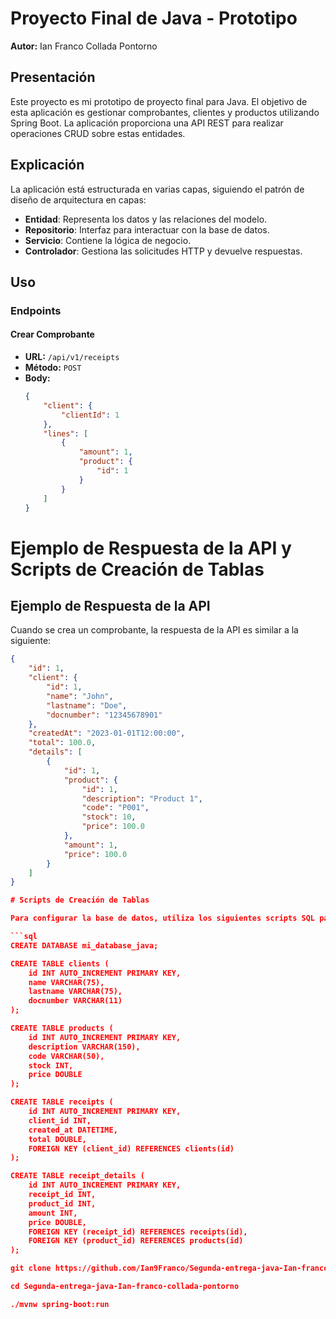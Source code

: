 # Proyecto Final de Java - Prototipo

**Autor:** Ian Franco Collada Pontorno

## Presentación

Este proyecto es mi prototipo de proyecto final para Java. El objetivo de esta aplicación es gestionar comprobantes, clientes y productos utilizando Spring Boot. La aplicación proporciona una API REST para realizar operaciones CRUD sobre estas entidades.

## Explicación

La aplicación está estructurada en varias capas, siguiendo el patrón de diseño de arquitectura en capas:
- **Entidad**: Representa los datos y las relaciones del modelo.
- **Repositorio**: Interfaz para interactuar con la base de datos.
- **Servicio**: Contiene la lógica de negocio.
- **Controlador**: Gestiona las solicitudes HTTP y devuelve respuestas.

## Uso

### Endpoints

#### Crear Comprobante
- **URL:** `/api/v1/receipts`
- **Método:** `POST`
- **Body:**
  ```json
  {
      "client": {
          "clientId": 1
      },
      "lines": [
          {
              "amount": 1,
              "product": {
                  "id": 1
              }
          }
      ]
  }
# Ejemplo de Respuesta de la API y Scripts de Creación de Tablas

## Ejemplo de Respuesta de la API

Cuando se crea un comprobante, la respuesta de la API es similar a la siguiente:

```json
{
    "id": 1,
    "client": {
        "id": 1,
        "name": "John",
        "lastname": "Doe",
        "docnumber": "12345678901"
    },
    "createdAt": "2023-01-01T12:00:00",
    "total": 100.0,
    "details": [
        {
            "id": 1,
            "product": {
                "id": 1,
                "description": "Product 1",
                "code": "P001",
                "stock": 10,
                "price": 100.0
            },
            "amount": 1,
            "price": 100.0
        }
    ]
}

# Scripts de Creación de Tablas

Para configurar la base de datos, utiliza los siguientes scripts SQL para crear las tablas necesarias:

```sql
CREATE DATABASE mi_database_java;

CREATE TABLE clients (
    id INT AUTO_INCREMENT PRIMARY KEY,
    name VARCHAR(75),
    lastname VARCHAR(75),
    docnumber VARCHAR(11)
);

CREATE TABLE products (
    id INT AUTO_INCREMENT PRIMARY KEY,
    description VARCHAR(150),
    code VARCHAR(50),
    stock INT,
    price DOUBLE
);

CREATE TABLE receipts (
    id INT AUTO_INCREMENT PRIMARY KEY,
    client_id INT,
    created_at DATETIME,
    total DOUBLE,
    FOREIGN KEY (client_id) REFERENCES clients(id)
);

CREATE TABLE receipt_details (
    id INT AUTO_INCREMENT PRIMARY KEY,
    receipt_id INT,
    product_id INT,
    amount INT,
    price DOUBLE,
    FOREIGN KEY (receipt_id) REFERENCES receipts(id),
    FOREIGN KEY (product_id) REFERENCES products(id)
);

git clone https://github.com/Ian9Franco/Segunda-entrega-java-Ian-franco-collada-pontorno.git

cd Segunda-entrega-java-Ian-franco-collada-pontorno

./mvnw spring-boot:run


